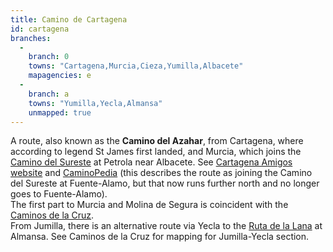 ```yaml
---
title: Camino de Cartagena
id: cartagena
branches:
  -
    branch: 0
    towns: "Cartagena,Murcia,Cieza,Yumilla,Albacete"
    mapagencies: e
  -
    branch: a
    towns: "Yumilla,Yecla,Almansa"
    unmapped: true
---
```


A route, also known as the **Camino del Azahar**, from Cartagena, where according to legend St James first landed, and Murcia, which joins the [Camino del Sureste][0] at Petrola near Albacete. See [Cartagena Amigos website][1] and [CaminoPedia][2] (this describes the route as joining the Camino del Sureste at Fuente-Alamo, but that now runs further north and no longer goes to Fuente-Alamo).  
The first part to Murcia and Molina de Segura is coincident with the [Caminos de la Cruz][3].  
From Jumilla, there is an alternative route via Yecla to the [Ruta de la Lana][4] at Almansa. See Caminos de la Cruz for mapping for Jumilla-Yecla section.

[0]: sureste.html
[1]: http://amigosdelcamino.freeiz.com/
[2]: http://caminopedia.pbworks.com/w/page/23741869/Acogida%20Ruta%20del%20Azahar
[3]: caravaca.html
[4]: lana.html